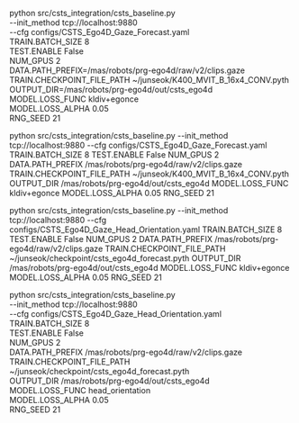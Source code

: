 python src/csts_integration/csts_baseline.py \
    --init_method tcp://localhost:9880 \
    --cfg configs/CSTS_Ego4D_Gaze_Forecast.yaml \
    TRAIN.BATCH_SIZE 8 \
    TEST.ENABLE False \
    NUM_GPUS 2 \
    DATA.PATH_PREFIX=/mas/robots/prg-ego4d/raw/v2/clips.gaze \
    TRAIN.CHECKPOINT_FILE_PATH ~/junseok/K400_MVIT_B_16x4_CONV.pyth \
    OUTPUT_DIR=/mas/robots/prg-ego4d/out/csts_ego4d \
    MODEL.LOSS_FUNC kldiv+egonce \
    MODEL.LOSS_ALPHA 0.05 \
    RNG_SEED 21

python src/csts_integration/csts_baseline.py --init_method tcp://localhost:9880 --cfg configs/CSTS_Ego4D_Gaze_Forecast.yaml TRAIN.BATCH_SIZE 8 TEST.ENABLE False NUM_GPUS 2 DATA.PATH_PREFIX /mas/robots/prg-ego4d/raw/v2/clips.gaze TRAIN.CHECKPOINT_FILE_PATH ~/junseok/K400_MVIT_B_16x4_CONV.pyth OUTPUT_DIR /mas/robots/prg-ego4d/out/csts_ego4d MODEL.LOSS_FUNC kldiv+egonce MODEL.LOSS_ALPHA 0.05 RNG_SEED 21

python src/csts_integration/csts_baseline.py     --init_method tcp://localhost:9880     --cfg configs/CSTS_Ego4D_Gaze_Head_Orientation.yaml     TRAIN.BATCH_SIZE 8     TEST.ENABLE False     NUM_GPUS 2     DATA.PATH_PREFIX /mas/robots/prg-ego4d/raw/v2/clips.gaze     TRAIN.CHECKPOINT_FILE_PATH ~/junseok/checkpoint/csts_ego4d_forecast.pyth     OUTPUT_DIR /mas/robots/prg-ego4d/out/csts_ego4d     MODEL.LOSS_FUNC kldiv+egonce     MODEL.LOSS_ALPHA 0.05     RNG_SEED 21

  python src/csts_integration/csts_baseline.py \
      --init_method tcp://localhost:9880 \
      --cfg configs/CSTS_Ego4D_Gaze_Head_Orientation.yaml \
      TRAIN.BATCH_SIZE 8 \
      TEST.ENABLE False \
      NUM_GPUS 2 \
      DATA.PATH_PREFIX /mas/robots/prg-ego4d/raw/v2/clips.gaze \
      TRAIN.CHECKPOINT_FILE_PATH ~/junseok/checkpoint/csts_ego4d_forecast.pyth \
      OUTPUT_DIR /mas/robots/prg-ego4d/out/csts_ego4d \
      MODEL.LOSS_FUNC head_orientation \
      MODEL.LOSS_ALPHA 0.05 \
      RNG_SEED 21